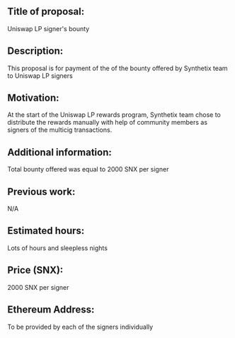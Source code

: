## Title of proposal: 
Uniswap LP signer's bounty

## Description: 
This proposal is for payment of the of the bounty offered by Synthetix team to Uniswap LP signers

## Motivation: 
At the start of the Uniswap LP rewards program, Synthetix team chose to distribute the rewards manually with help of community members as signers of the multicig transactions.

## Additional information: 
Total bounty offered was equal to 2000 SNX per signer

## Previous work: 
N/A

## Estimated hours: 
Lots of hours and sleepless nights

## Price (SNX): 
2000 SNX per signer

## Ethereum Address: 
To be provided by each of the signers individually
